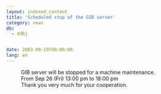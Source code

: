 ```yaml
---
layout: indexed_content
title: 'Scheduled stop of the GIB server'
category: news
db:
  - ddbj


date: 2003-09-19T00:00:00
lang: en
---
```


<dd>GIB server will be stopped for a machine maintenance.<br>
<dd>From Sep 26 (Fri) 13:00 pm to 18:00 pm<br>
<dd>Thank you very much for your cooperation.</dd>
</dd>
</dd>
